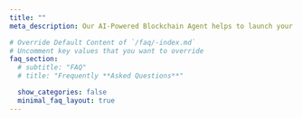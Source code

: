 ```yaml
---
title: ""
meta_description: Our AI-Powered Blockchain Agent helps to launch your token in seconds with AI

# Override Default Content of `/faq/-index.md`
# Uncomment key values that you want to override
faq_section:
  # subtitle: "FAQ"
  # title: "Frequently **Asked Questions**"

  show_categories: false
  minimal_faq_layout: true
---
```

